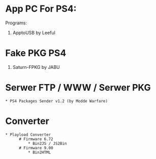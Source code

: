 # App PC For PS4:
Programs:
1) ApptoUSB by Leeful


# Fake PKG PS4
1) Saturn-FPKG by JABU


# Serwer FTP / WWW / Serwer PKG
    * PS4 Packages Sender v1.2 (by Modde Warfare)



# Converter
    * Playload Converter 
          # Firmware 6.72 
              * Bin2JS / JS2Bin
          # Firmware 9.00 
              * Bin2HTML
